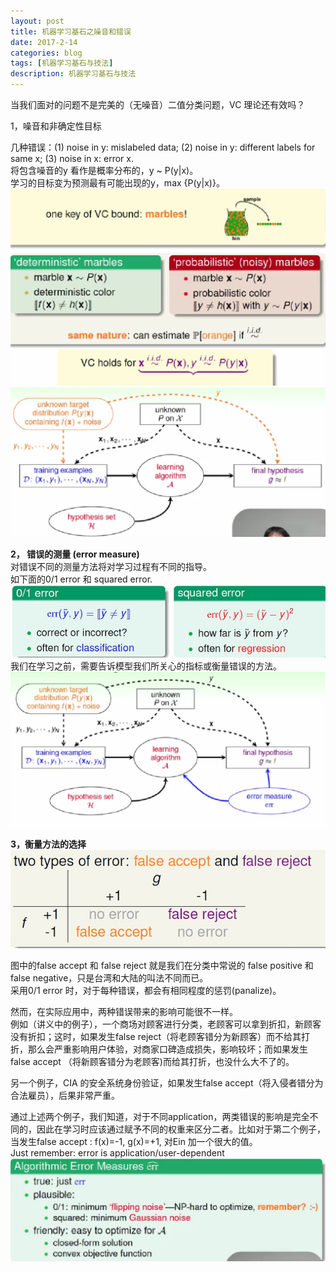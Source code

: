 ```yaml
---
layout: post
title: 机器学习基石之噪音和错误
date: 2017-2-14
categories: blog
tags: [机器学习基石与技法]
description: 机器学习基石与技法
---
```


当我们面对的问题不是完美的（无噪音）二值分类问题，VC 理论还有效吗？

1，噪音和非确定性目标

几种错误：(1) noise in y: mislabeled data; (2) noise in y: different labels for same x; (3) noise in x: error x.    
将包含噪音的y 看作是概率分布的，y ~ P(y|x)。          
学习的目标变为预测最有可能出现的y，max {P(y|x)}。             
![](https://raw.githubusercontent.com/whuhan2013/myImage/master/foundation/chapter8/p1.png)
![](https://raw.githubusercontent.com/whuhan2013/myImage/master/foundation/chapter8/p2.png)

**2， 错误的测量 (error measure)**             
对错误不同的测量方法将对学习过程有不同的指导。          
如下面的0/1 error  和 squared error.           
![](https://raw.githubusercontent.com/whuhan2013/myImage/master/foundation/chapter8/p3.jpg)
我们在学习之前，需要告诉模型我们所关心的指标或衡量错误的方法。
![](https://raw.githubusercontent.com/whuhan2013/myImage/master/foundation/chapter8/p4.png)

**3，衡量方法的选择**        
![](https://raw.githubusercontent.com/whuhan2013/myImage/master/foundation/chapter8/p5.jpg)

图中的false accept 和 false reject 就是我们在分类中常说的 false positive 和 false negative，只是台湾和大陆的叫法不同而已。   
采用0/1 error 时，对于每种错误，都会有相同程度的惩罚(panalize)。    

然而，在实际应用中，两种错误带来的影响可能很不一样。                 
例如（讲义中的例子），一个商场对顾客进行分类，老顾客可以拿到折扣，新顾客没有折扣；这时，如果发生false reject（将老顾客错分为新顾客）而不给其打折，那么会严重影响用户体验，对商家口碑造成损失，影响较坏；而如果发生false accept （将新顾客错分为老顾客)而给其打折，也没什么大不了的。          

另一个例子，CIA 的安全系统身份验证，如果发生false accept（将入侵者错分为合法雇员），后果非常严重。         

通过上述两个例子，我们知道，对于不同application，两类错误的影响是完全不同的，因此在学习时应该通过赋予不同的权重来区分二者。比如对于第二个例子，当发生false accept : f(x)=-1, g(x)=+1, 对Ein 加一个很大的值。            
Just remember: error is application/user-dependent         
![](https://raw.githubusercontent.com/whuhan2013/myImage/master/foundation/chapter8/p6.png)

